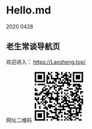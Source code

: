 Hello.md
==========
2020 0428

老生常谈导航页
------------

欢迎进入：
https://Laosheng.top/

网址二维码
![网址二维码图片载入中](./hello2index.gif)
